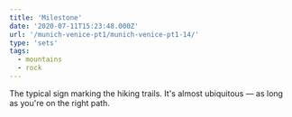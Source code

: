 ```yaml
---
title: 'Milestone'
date: '2020-07-11T15:23:48.000Z'
url: '/munich-venice-pt1/munich-venice-pt1-14/'
type: 'sets'
tags:
  - mountains
  - rock
---
```


The typical sign marking the hiking trails. It's almost ubiquitous — as long as you're on the right path.
